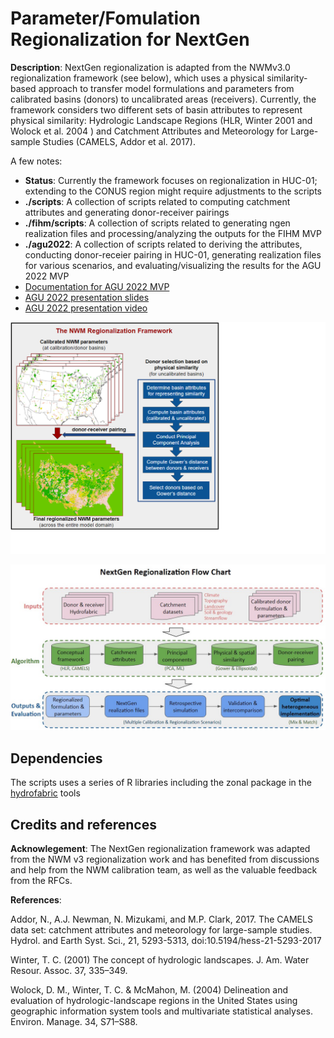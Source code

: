 # Parameter/Fomulation Regionalization for NextGen

**Description**: NextGen regionalization is adapted from the NWMv3.0 regionalization framework (see below), which uses a physical similarity-based approach to transfer model formulations and parameters from calibrated basins (donors) to uncalibrated areas (receivers). Currently, the framework considers two different sets of basin attributes to represent physical similarity: Hydrologic Landscape Regions (HLR, Winter 2001 and Wolock et al. 2004 ) and Catchment Attributes and Meteorology for Large-sample Studies (CAMELS, Addor et al. 2017). 

A few notes:

  - **Status**: Currently the framework focuses on regionalization in HUC-01; extending to the CONUS region might require adjustments to the scripts
  - **./scripts**: A collection of scripts related to computing catchment attributes and generating donor-receiver pairings 
  - **./fihm/scripts**: A collection of scripts related to generating ngen realization files and processing/analyzing the outputs for the FIHM MVP
  - **./agu2022**: A collection of scripts related to deriving the attributes, conducting donor-receier pairing in HUC-01, generating realization files for various scenarios, and evaluating/visualizing the results for the AGU 2022 MVP
  - [Documentation for AGU 2022 MVP](https://docs.google.com/document/d/1rhMcOpf3yRHTvYOlCjBjXC2Evy4C8ungGGJywSNPv-o/edit?usp=share_link) 
  - [AGU 2022 presentation slides](https://docs.google.com/presentation/d/15cIzvltzJp6B4y-Cuskc_Fit0d2Z9j1C/edit?usp=share_link&ouid=117267696082803250432&rtpof=true&sd=true)
  - [AGU 2022 presentation video](https://drive.google.com/file/d/1MDRVlVToZYJaFhu6vtjWuzcPI5AklK3m/view?usp=share_link)
 
![Framework](https://github.com/NOAA-OWP/NextGen_Regionalization/blob/master/doc/Framework.png?raw=false)

![Flowchart](https://github.com/NOAA-OWP/NextGen_Regionalization/blob/master/doc/NextGen_regionalization_flowchart.jpg)

## Dependencies

The scripts uses a series of R libraries including the zonal package in the [hydrofabric](https://github.com/NOAA-OWP/hydrofabric) tools 

## Credits and references

**Acknowlegement**: The NextGen regionalization framework was adapted from the NWM v3 regionalization work and has benefited from discussions and help from the NWM calibration team, as well as the valuable feedback from the RFCs.

**References**:

Addor, N., A.J. Newman, N. Mizukami, and M.P. Clark, 2017. The CAMELS data set: catchment attributes and meteorology for large-sample studies. Hydrol. and Earth Syst. Sci., 21, 5293-5313, doi:10.5194/hess-21-5293-2017

Winter, T. C. (2001) The concept of hydrologic landscapes. J. Am. Water Resour. Assoc. 37, 335–349.

Wolock, D. M., Winter, T. C. & McMahon, M. (2004) Delineation and evaluation of hydrologic-landscape regions in the United States using geographic information system tools and multivariate statistical analyses. Environ. Manage. 34, S71–S88.
